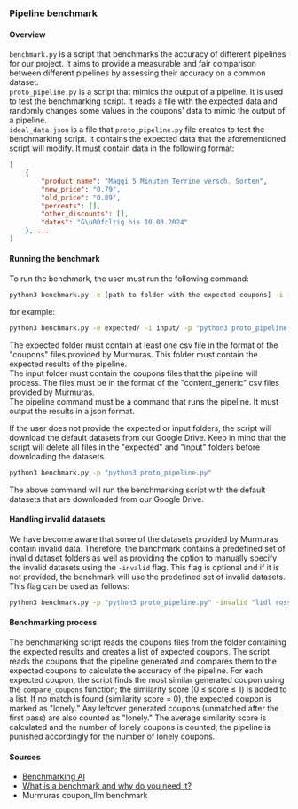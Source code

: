 ### Pipeline benchmark
#### Overview
`benchmark.py` is a script that benchmarks the accuracy of different pipelines for our project. It aims to provide a measurable and fair comparison between different pipelines by assessing their accuracy on a common dataset. \
`proto_pipeline.py` is a script that mimics the output of a pipeline. It is used to test the benchmarking script. It reads a file with the expected data and randomly changes some values in the coupons' data to mimic the output of a pipeline. \
`ideal_data.json` is a file that `proto_pipeline.py` file creates to test the benchmarking script. It contains the expected data that the aforementioned script will modify. It must contain data in the following format: 
```json
[
    {
        "product_name": "Maggi 5 Minuten Terrine versch. Sorten",
        "new_price": "0.79",
        "old_price": "0.89",
        "percents": [],
        "other_discounts": [],
        "dates": "G\u00fcltig bis 10.03.2024"
    }, ... 
]
```


#### Running the benchmark
To run the benchmark, the user must run the following command: 
```bash
python3 benchmark.py -e [path to folder with the expected coupons] -i [path to input folder] -p [a command to run the pipeline]
```
for example: 
```bash
python3 benchmark.py -e expected/ -i input/ -p "python3 proto_pipeline.py"
```

The expected folder must contain at least one csv file in the format of the "coupons" files provided by Murmuras. This folder must contain the expected results of the pipeline.\
The input folder must contain the coupons files that the pipeline will process. The files must be in the format of the "content_generic" csv files provided by Murmuras.\
The pipeline command must be a command that runs the pipeline. It must output the results in a json format.

If the user does not provide the expected or input folders, the script will download the default datasets from our Google Drive. Keep in mind that the script will delete all files in the "expected" and "input" folders before downloading the datasets. 

```bash
python3 benchmark.py -p "python3 proto_pipeline.py"
```

The above command will run the benchmarking script with the default datasets that are downloaded from our Google Drive.

#### Handling invalid datasets
We have become aware that some of the datasets provided by Murmuras contain invalid data. Therefore, the banchmark contains a predefined set of invalid dataset folders as well as providing the option to manually specify the invalid datasets using the `-invalid` flag. This flag is optional and if it is not provided, the benchmark will use the predefined set of invalid datasets. This flag can be used as follows: 

```bash
python3 benchmark.py -p "python3 proto_pipeline.py" -invalid "lidl rossmann" 
``` 


#### Benchmarking process
The benchmarking script reads the coupons files from the folder containing the expected results and creates a list of expected coupons.
The script reads the coupons that the pipeline generated and compares them to the expected coupons to calculate the accuracy of the pipeline. For each expected coupon, the script finds the most similar generated coupon using the `compare_coupons` function; the similarity score (0 ≤ score ≤ 1) is added to a list. If no match is found (similarity score = 0), the expected coupon is marked as "lonely." Any leftover generated coupons (unmatched after the first pass) are also counted as "lonely." The average similarity score is calculated and the number of lonely coupons is counted; the pipeline is punished accordingly for the number of lonely coupons. 


#### Sources 
- [Benchmarking AI](https://mlsysbook.ai/contents/core/benchmarking/benchmarking.html)
- [What is a benchmark and why do you need it?](https://www.mim.ai/what-is-a-benchmark-and-why-do-you-need-it/)
- Murmuras coupon_llm benchmark 